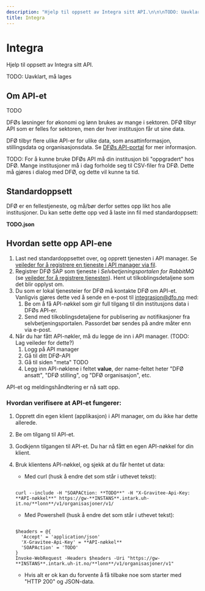 ```yaml
---
description: "Hjelp til oppsett av Integra sitt API.\n\n\nTODO: Uavklart, m\xE5 lages"
title: Integra
---
```


# Integra

Hjelp til oppsett av Integra sitt API.

TODO: Uavklart, må lages

## Om API-et

TODO

DFØs løsninger for økonomi og lønn brukes av mange i sektoren. DFØ tilbyr API som er felles for sektoren, men der hver institusjon får ut sine data.

DFØ tilbyr flere ulike API-er for ulike data, som ansattinformasjon, stillingsdata og organisasjonsdata. Se [DFØs API-portal](https://api-portal.dfo.no/) for mer informasjon.

TODO: For å kunne bruke DFØs API må din institusjon bli "oppgradert" hos DFØ. Mange institusjoner må i dag forholde seg til CSV-filer fra DFØ. Dette må gjøres i dialog med DFØ, og dette vil kunne ta tid.

## Standardoppsett

DFØ er en fellestjeneste, og må/bør derfor settes opp likt hos alle institusjoner. Du kan sette dette opp ved å laste inn fil med standardoppsett:

**TODO.json**

## Hvordan sette opp API-ene

1. Last ned standardoppsettet over, og opprett tjenesten i API manager. Se [veileder for å registrere en tjeneste i API manager via fil](/docs/datadeling/veiledere/api-manager/importer-api).
2. Registrer DFØ SAP som tjeneste i _Selvbetjeningsportalen for RabbitMQ_ (se [veileder for å registrere tjenesten](/docs/datadeling/veiledere/meldingsk%C3%B8/opprett-tjeneste)). Hent ut tilkoblingsdetaljene som det blir opplyst om.
3. Du som er lokal tjenesteier for DFØ må kontakte DFØ om API-et. Vanligvis gjøres dette ved å sende en e-post til integrasjon@dfo.no med:
   1. Be om å få API-nøkkel som gir full tilgang til din institusjons data i DFØs API-er.
   2. Send med tilkoblingsdetaljene for publisering av notifikasjoner fra selvbetjeningsportalen. Passordet bør sendes på andre måter enn via e-post.
4. Når du har fått API-nøkler, må du legge de inn i API manager. (TODO: Lag veileder for dette?)
   1. Logg på API manager
   2. Gå til ditt DFØ-API
   3. Gå til siden "meta" TODO
   4. Legg inn API-nøklene i feltet **value**, der name-feltet heter "DFØ ansatt", "DFØ stilling", og "DFØ organisasjon", etc.

API-et og meldingshåndtering er nå satt opp.

### Hvordan verifisere at API-et fungerer:

1. Opprett din egen klient (applikasjon) i API manager, om du ikke har dette allerede.
2. Be om tilgang til API-et.
3. Godkjenn tilgangen til API-et. Du har nå fått en egen API-nøkkel for din klient.
4. Bruk klientens API-nøkkel, og sjekk at du får hentet ut data:

   - Med curl (husk å endre det som står i uthevet tekst):

   ```

   curl --include -H "SOAPACtion: **TODO**" -H "X-Gravitee-Api-Key: **API-nøkkel**" https://gw-**INSTANS**.intark.uh-it.no/**lonn**/v1/organisasjoner/v1/

   ```

   - Med Powershell (husk å endre det som står i uthevet tekst):

   ```

   $headers = @{
     'Accept' = 'application/json'
     'X-Gravitee-Api-Key' = **API-nøkkel**
     'SOAPAction' = 'TODO'
   }
   Invoke-WebRequest -Headers $headers -Uri "https://gw-**INSTANS**.intark.uh-it.no/**lonn**/v1/organisasjoner/v1"
   ```

   - Hvis alt er ok kan du forvente å få tilbake noe som starter med "HTTP 200" og JSON-data.
